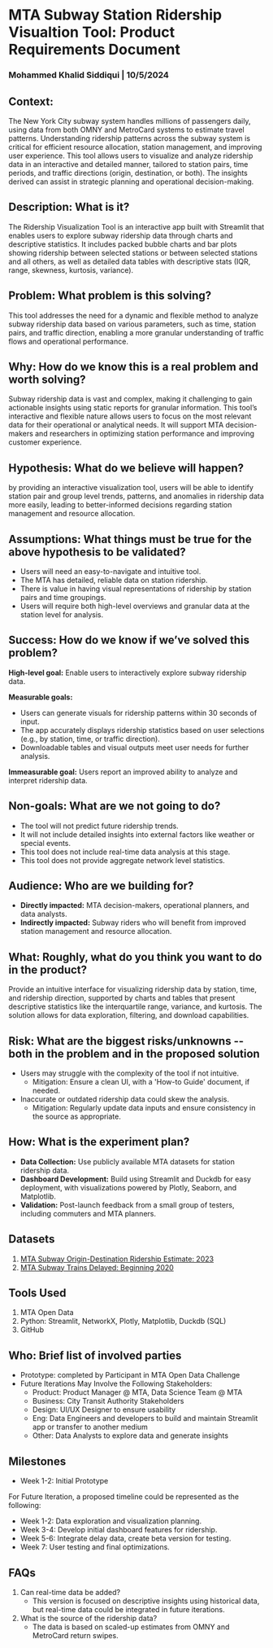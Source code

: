 # MTA Subway Station Ridership Visualtion Tool: Product Requirements Document
### Mohammed Khalid Siddiqui | 10/5/2024

## Context: 

The New York City subway system handles millions of passengers daily, 
using data from both OMNY and MetroCard systems to estimate travel patterns. 
Understanding ridership patterns across the subway system is critical for efficient resource 
allocation, station management, and improving user experience. This tool allows users to 
visualize and analyze ridership data in an interactive and detailed manner, tailored to station
pairs, time periods, and traffic directions (origin, destination, or both). The insights 
derived can assist in strategic planning and operational decision-making.


## Description: What is it? 
The Ridership Visualization Tool is an interactive app built with Streamlit that enables 
users to explore subway ridership data through charts and descriptive statistics. It includes 
packed bubble charts and bar plots showing ridership between selected stations or between 
selected stations and all others, as well as detailed data tables with descriptive stats 
(IQR, range, skewness, kurtosis, variance).
 
## Problem: What problem is this solving? 
This tool addresses the need for a dynamic and flexible method to analyze subway ridership 
data based on various parameters, such as time, station pairs, and traffic direction, 
enabling a more granular understanding of traffic flows and operational performance.
 
## Why: How do we know this is a real problem and worth solving?

Subway ridership data is vast and complex, making it challenging to gain actionable insights 
using static reports for granular information. This tool’s interactive and flexible nature 
allows users to focus on the most relevant data for their operational or analytical needs. 
It will support MTA decision-makers and researchers in optimizing station performance and 
improving customer experience.


## Hypothesis: What do we believe will happen?  	 

by providing an interactive visualization tool, users will be able to identify station pair and group
level trends, patterns, and anomalies in ridership data more easily, leading to better-informed decisions 
regarding station management and resource allocation.


## Assumptions: What things must be true for the above hypothesis to be validated? 
- Users will need an easy-to-navigate and intuitive tool.
- The MTA has detailed, reliable data on station ridership.
- There is value in having visual representations of ridership by station pairs and time groupings.
- Users will require both high-level overviews and granular data at the station level for analysis.
 
## Success: How do we know if we’ve solved this problem? 
<b>High-level goal:</b> Enable users to interactively explore subway ridership data.

<b>Measurable goals:</b>
- Users can generate visuals for ridership patterns within 30 seconds of input.
- The app accurately displays ridership statistics based on user selections (e.g., by station, time, or traffic direction).
- Downloadable tables and visual outputs meet user needs for further analysis.

<b>Immeasurable goal:</b> Users report an improved ability to analyze and interpret ridership data.
 
## Non-goals: What are we not going to do? 
- The tool will not predict future ridership trends.
- It will not include detailed insights into external factors like weather or special events.
- This tool does not include real-time data analysis at this stage.
- This tool does not provide aggregate network level statistics.

## Audience: Who are we building for?
- <b>Directly impacted:</b> MTA decision-makers, operational planners, and data analysts.
- <b>Indirectly impacted:</b> Subway riders who will benefit from improved station management and resource allocation.
  
 
## What: Roughly, what do you think you want to do in the product? 
Provide an intuitive interface for visualizing ridership data by station, time, and ridership 
direction, supported by charts and tables that present descriptive statistics like the 
interquartile range, variance, and kurtosis. The solution allows for data exploration, 
filtering, and download capabilities.

## Risk: What are the biggest risks/unknowns -- both in the problem and in the proposed solution
- Users may struggle with the complexity of the tool if not intuitive. 
  - Mitigation: Ensure a clean UI, with a 'How-to Guide' document, if needed.
- Inaccurate or outdated ridership data could skew the analysis. 
  - Mitigation: Regularly update data inputs and ensure consistency in the source as appropriate.

## How: What is the experiment plan? 
- <b>Data Collection:</b> Use publicly available MTA datasets for station ridership data.
- <b>Dashboard Development:</b> Build using Streamlit and Duckdb for easy deployment, with visualizations powered 
by Plotly, Seaborn, and Matplotlib.
- <b>Validation:</b> Post-launch feedback from a small group of testers, including commuters and MTA planners. 

## Datasets 
1. [MTA Subway Origin-Destination Ridership Estimate: 2023](https://data.ny.gov/Transportation/MTA-Subway-Origin-Destination-Ridership-Estimate-2/uhf3-t34z/about_data)
2. [MTA Subway Trains Delayed: Beginning 2020](https://data.ny.gov/Transportation/MTA-Subway-Trains-Delayed-Beginning-2020/wx2t-qtaz/about_data)

## Tools Used
1. MTA Open Data
2. Python: Streamlit, NetworkX, Plotly, Matplotlib, Duckdb (SQL)
3. GitHub

## Who: Brief list of involved parties
- Prototype: completed by Participant in MTA Open Data Challenge
- Future Iterations May Involve the Following Stakeholders:
  - Product: Product Manager @ MTA, Data Science Team @ MTA
  - Business: City Transit Authority Stakeholders
  - Design: UI/UX Designer to ensure usability
  - Eng: Data Engineers and developers to build and maintain Streamlit app or transfer
  to another medium
  - Other: Data Analysts to explore data and generate insights

## Milestones
- Week 1-2: Initial Prototype

For Future Iteration, a proposed timeline could be represented as the following:
- Week 1-2: Data exploration and visualization planning.
- Week 3-4: Develop initial dashboard features for ridership.
- Week 5-6: Integrate delay data, create beta version for testing.
- Week 7: User testing and final optimizations.

## FAQs
1. Can real-time data be added?
   - This version is focused on descriptive insights using historical data, 
   but real-time data could be integrated in future iterations.
2. What is the source of the ridership data?
   - The data is based on scaled-up estimates from OMNY and MetroCard return swipes.